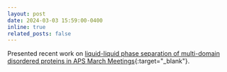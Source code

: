 ```yaml
---
layout: post
date: 2024-03-03 15:59:00-0400
inline: true
related_posts: false
---
```


Presented recent work on [liquid-liquid phase separation of multi-domain disordered proteins in APS March Meetings](https://meetings.aps.org/Meeting/MAR24/Session/Y38.4){:target="_blank"}.

